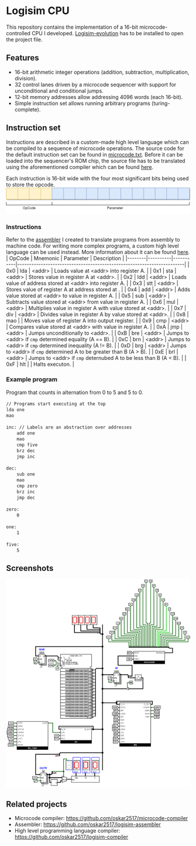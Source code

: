 # Logisim CPU
This repository contains the implementation of a 16-bit microcode-controlled CPU I developed. [Logisim-evolution](https://github.com/oskar2517/logisim-assembler) has to be installed to open the project file.

## Features
- 16-bit arithmetic integer operations (addition, subtraction, multiplication, division).
- 32 control lanes driven by a microcode sequencer with support for unconditional and conditional jumps.
- 12-bit memory addresses allow addressing 4096 words (each 16-bit).
- Simple instruction set allows running arbitrary programs (turing-complete).

## Instruction set
Instructions are described in a custom-made high level language which can be compiled to a sequence of microcode operations. The source code for the default instruction set can be found in [microcode.txt](microcode.txt). Before it can be loaded into the sequencer's ROM chip, the source file has to be translated using the aforementioned compiler which can be found [here](https://github.com/oskar2517/microcode-compiler).

Each instruction is 16-bit wide with the four most significant bits being used to store the opcode.
![Instruction](assets/instruction.png)

### Instructions
Refer to the [assembler](https://github.com/oskar2517/logisim-assembler) I created to translate programs from assembly to machine code. For writing more complex programs, a custom high level language can be used instead. More information about it can be found [here](https://github.com/oskar2517/logisim-compiler).
| OpCode | Mnemonic | Parameter | Description                                                           |
|--------|----------|-----------|-----------------------------------------------------------------------|
| 0x0    | lda      | \<addr\>  | Loads value at \<addr\> into register A.                              |
| 0x1    | sta      | \<addr\>  | Stores value in register A at \<addr\>.                               |
| 0x2    | ldd      | \<addr\>  | Loads value of address stored at \<addr\> into register A.            |
| 0x3    | stt      | \<addr\>  | Stores value of register A at address stored at <addr>.               |
| 0x4    | add      | \<addr\>  | Adds value stored at \<addr\> to value in register A.                 |
| 0x5    | sub      | \<addr\>  | Subtracts value stored at \<addr\> from value in register A.          |
| 0x6    | mul      | \<addr\>  | Multiplies value in register A with value stored at \<addr\>.         |
| 0x7    | div      | \<addr\>  | Divides value in register A by value stored at \<addr\>.              |
| 0x8    | mao      |           | Moves value of register A into output register.                       |
| 0x9    | cmp      | \<addr\>  | Compares value stored at \<addr\> with value in register A.           |
| 0xA    | jmp      | \<addr\>  | Jumps unconditionally to \<addr\>.                                    |
| 0xB    | bre      | \<addr\>  | Jumps to \<addr\> if `cmp` determined equality (A == B).              |
| 0xC    | brn      | \<addr\>  | Jumps to \<addr\> if `cmp` determined inequality (A != B).            |
| 0xD    | brg      | \<addr\>  | Jumps to \<addr\> if `cmp` determined A to be greater than B (A > B). |
| 0xE    | brl      | \<addr\>  | Jumps to \<addr\> if `cmp` deternubed A to be less than B (A < B).    |
| 0xF    | hlt      |           | Halts executon.                                                       |

### Example program
Program that counts in alternation from 0 to 5 and 5 to 0. 
```
// Programs start executing at the top
lda one
mao

inc: // Labels are an abstraction over addresses
    add one
    mao
    cmp five
    brz dec
    jmp inc

dec:
    sub one
    mao
    cmp zero
    brz inc
    jmp dec

zero:
    0

one:
    1

five:
    5
```

## Screenshots
![Screenshot](assets/export.png)

## Related projects
- Microcode compiler: https://github.com/oskar2517/microcode-compiler
- Assembler: https://github.com/oskar2517/logisim-assembler
- High level programming language compiler: https://github.com/oskar2517/logisim-compiler
